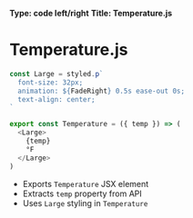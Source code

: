 **Type: code left/right**
**Title: Temperature.js**

# Temperature.js
```js
const Large = styled.p`
  font-size: 32px;
  animation: ${FadeRight} 0.5s ease-out 0s;
  text-align: center;
`

export const Temperature = ({ temp }) => (
  <Large>
    {temp}
    °F
  </Large>
)
```
* Exports `Temperature` JSX element
* Extracts `temp` property from API
* Uses `Large` styling in `Temperature`